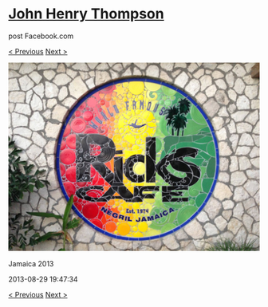 # [John Henry Thompson](../README.md)
post Facebook.com

[< Previous](2013-08-29-19.md) [Next >](2013-08-29-21.md)

[![](../media/2013-08-29/Jamaica-2031.jpg)](../README.md)

Jamaica 2013

2013-08-29 19:47:34

[< Previous](2013-08-29-19.md) [Next >](2013-08-29-21.md)